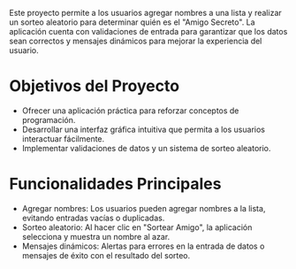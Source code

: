 Este proyecto permite a los usuarios agregar nombres a una lista y realizar un sorteo aleatorio para determinar quién es el "Amigo Secreto". La aplicación cuenta con validaciones de entrada para garantizar que los datos sean correctos y mensajes dinámicos para mejorar la experiencia del usuario.

# Objetivos del Proyecto
* Ofrecer una aplicación práctica para reforzar conceptos de programación.
* Desarrollar una interfaz gráfica intuitiva que permita a los usuarios interactuar fácilmente.
* Implementar validaciones de datos y un sistema de sorteo aleatorio.
# Funcionalidades Principales
* Agregar nombres: Los usuarios pueden agregar nombres a la lista, evitando entradas vacías o duplicadas.
* Sorteo aleatorio: Al hacer clic en "Sortear Amigo", la aplicación selecciona y muestra un nombre al azar.
* Mensajes dinámicos: Alertas para errores en la entrada de datos o mensajes de éxito con el resultado del sorteo.
